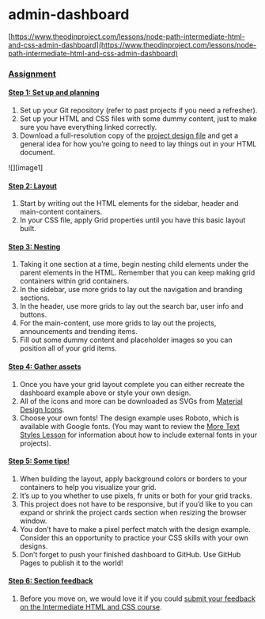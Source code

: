 # admin-dashboard



[https://www.theodinproject.com/lessons/node-path-intermediate-html-and-css-admin-dashboard](https://www.theodinproject.com/lessons/node-path-intermediate-html-and-css-admin-dashboard)

### [**Assignment**](https://www.theodinproject.com/lessons/node-path-intermediate-html-and-css-admin-dashboard#assignment)

#### [Step 1: Set up and planning](https://www.theodinproject.com/lessons/node-path-intermediate-html-and-css-admin-dashboard#step-1-set-up-and-planning)

1. Set up your Git repository (refer to past projects if you need a refresher).  
2. Set up your HTML and CSS files with some dummy content, just to make sure you have everything linked correctly.  
3. Download a full-resolution copy of the [project design file](https://cdn.statically.io/gh/TheOdinProject/curriculum/43cc6ab69fdfbef40d431a65677d2144668930ac/intermediate_html_css/grid/project_admin_dashboard/imgs/dashboard-project.png) and get a general idea for how you’re going to need to lay things out in your HTML document.

![][image1]

#### [Step 2: Layout](https://www.theodinproject.com/lessons/node-path-intermediate-html-and-css-admin-dashboard#step-2-layout)

1. Start by writing out the HTML elements for the sidebar, header and main-content containers.  
2. In your CSS file, apply Grid properties until you have this basic layout built.

#### [Step 3: Nesting](https://www.theodinproject.com/lessons/node-path-intermediate-html-and-css-admin-dashboard#step-3-nesting)

1. Taking it one section at a time, begin nesting child elements under the parent elements in the HTML. Remember that you can keep making grid containers within grid containers.  
2. In the sidebar, use more grids to lay out the navigation and branding sections.  
3. In the header, use more grids to lay out the search bar, user info and buttons.  
4. For the main-content, use more grids to lay out the projects, announcements and trending items.  
5. Fill out some dummy content and placeholder images so you can position all of your grid items.

#### [Step 4: Gather assets](https://www.theodinproject.com/lessons/node-path-intermediate-html-and-css-admin-dashboard#step-4-gather-assets)

1. Once you have your grid layout complete you can either recreate the dashboard example above or style your own design.  
2. All of the icons and more can be downloaded as SVGs from [Material Design Icons](https://pictogrammers.com/library/mdi/).  
3. Choose your own fonts\! The design example uses Roboto, which is available with Google fonts. (You may want to review the [More Text Styles Lesson](https://www.theodinproject.com/lessons/intermediate-html-and-css-more-text-styles) for information about how to include external fonts in your projects).

#### [Step 5: Some tips\!](https://www.theodinproject.com/lessons/node-path-intermediate-html-and-css-admin-dashboard#step-5-some-tips)

1. When building the layout, apply background colors or borders to your containers to help you visualize your grid.  
2. It’s up to you whether to use pixels, fr units or both for your grid tracks.  
3. This project does not have to be responsive, but if you’d like to you can expand or shrink the project cards section when resizing the browser window.  
4. You don’t have to make a pixel perfect match with the design example. Consider this an opportunity to practice your CSS skills with your own designs.  
5. Don’t forget to push your finished dashboard to GitHub. Use GitHub Pages to publish it to the world\!

#### [Step 6: Section feedback](https://www.theodinproject.com/lessons/node-path-intermediate-html-and-css-admin-dashboard#step-6-section-feedback)

1. Before you move on, we would love it if you could [submit your feedback on the Intermediate HTML and CSS course](https://docs.google.com/forms/d/e/1FAIpQLSf_hNwIjvqcPZyl9Lx41mgJNQKp04qOro03SI8ABw4Zp7U_4w/viewform?usp=sf_link).
